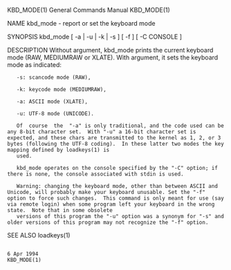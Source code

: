 KBD_MODE(1)                                                                                                                                     General Commands Manual                                                                                                                                     KBD_MODE(1)

NAME
       kbd_mode - report or set the keyboard mode

SYNOPSIS
       kbd_mode [ -a | -u | -k | -s ] [ -f ] [ -C CONSOLE ]

DESCRIPTION
       Without argument, kbd_mode prints the current keyboard mode (RAW, MEDIUMRAW or XLATE).  With argument, it sets the keyboard mode as indicated:

       -s: scancode mode (RAW),

       -k: keycode mode (MEDIUMRAW),

       -a: ASCII mode (XLATE),

       -u: UTF-8 mode (UNICODE).

       Of  course  the  "-a" is only traditional, and the code used can be any 8-bit character set.  With "-u" a 16-bit character set is expected, and these chars are transmitted to the kernel as 1, 2, or 3 bytes (following the UTF-8 coding).  In these latter two modes the key mapping defined by loadkeys(1) is
       used.

       kbd_mode operates on the console specified by the "-C" option; if there is none, the console associated with stdin is used.

       Warning: changing the keyboard mode, other than between ASCII and Unicode, will probably make your keyboard unusable. Set the "-f" option to force such changes.  This command is only meant for use (say via remote login) when some program left your keyboard in the wrong state.  Note that in some obsolete
       versions of this program the "-u" option was a synonym for "-s" and older versions of this program may not recognize the "-f" option.

SEE ALSO
       loadkeys(1)

                                                                                                                                                       6 Apr 1994                                                                                                                                           KBD_MODE(1)
